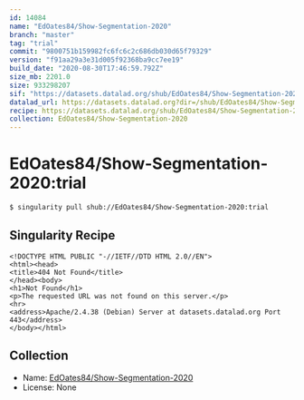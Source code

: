 ```yaml
---
id: 14084
name: "EdOates84/Show-Segmentation-2020"
branch: "master"
tag: "trial"
commit: "9800751b159982fc6fc6c2c686db030d65f79329"
version: "f91aa29a3e31d005f92368ba9cc7ee19"
build_date: "2020-08-30T17:46:59.792Z"
size_mb: 2201.0
size: 933298207
sif: "https://datasets.datalad.org/shub/EdOates84/Show-Segmentation-2020/trial/2020-08-30-9800751b-f91aa29a/f91aa29a3e31d005f92368ba9cc7ee19.sif"
datalad_url: https://datasets.datalad.org?dir=/shub/EdOates84/Show-Segmentation-2020/trial/2020-08-30-9800751b-f91aa29a/
recipe: https://datasets.datalad.org/shub/EdOates84/Show-Segmentation-2020/trial/2020-08-30-9800751b-f91aa29a/Singularity
collection: EdOates84/Show-Segmentation-2020
---
```


# EdOates84/Show-Segmentation-2020:trial

```bash
$ singularity pull shub://EdOates84/Show-Segmentation-2020:trial
```

## Singularity Recipe

```singularity
<!DOCTYPE HTML PUBLIC "-//IETF//DTD HTML 2.0//EN">
<html><head>
<title>404 Not Found</title>
</head><body>
<h1>Not Found</h1>
<p>The requested URL was not found on this server.</p>
<hr>
<address>Apache/2.4.38 (Debian) Server at datasets.datalad.org Port 443</address>
</body></html>
```

## Collection

 - Name: [EdOates84/Show-Segmentation-2020](https://github.com/EdOates84/Show-Segmentation-2020)
 - License: None

